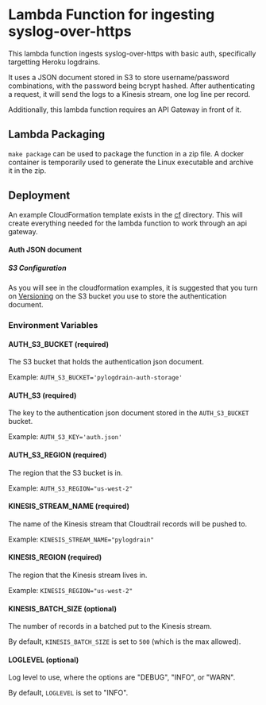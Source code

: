 # Lambda Function for ingesting syslog-over-https

This lambda function ingests syslog-over-https with basic auth, specifically targetting Heroku
logdrains.

It uses a JSON document stored in S3 to store username/password combinations, with the password being
bcrypt hashed. After authenticating a request, it will send the logs to a Kinesis stream, one log line per record.

Additionally, this lambda function requires an API Gateway in front of it.

## Lambda Packaging

`make package` can be used to package the function in a zip file. A docker container is
temporarily used to generate the Linux executable and archive it in the zip.

## Deployment

An example CloudFormation template exists in the [cf](./cf) directory. This will
create everything needed for the lambda function to work through an api gateway.

#### Auth JSON document

##### S3 Configuration

As you will see in the cloudformation examples, it is suggested that you turn on
[Versioning](https://docs.aws.amazon.com/AmazonS3/latest/dev/Versioning.html) on the S3
bucket you use to store the authentication document.

### Environment Variables

#### AUTH_S3_BUCKET (required)

The S3 bucket that holds the authentication json document.

Example: `AUTH_S3_BUCKET='pylogdrain-auth-storage'`

#### AUTH_S3 (required)

The key to the authentication json document stored in the `AUTH_S3_BUCKET` bucket.

Example: `AUTH_S3_KEY='auth.json'`

#### AUTH_S3_REGION (required)

The region that the S3 bucket is in.

Example: `AUTH_S3_REGION="us-west-2"`

#### KINESIS_STREAM_NAME (required)

The name of the Kinesis stream that Cloudtrail records will be pushed to.

Example: `KINESIS_STREAM_NAME="pylogdrain"`

#### KINESIS_REGION (required)

The region that the Kinesis stream lives in.

Example: `KINESIS_REGION="us-west-2"`

#### KINESIS_BATCH_SIZE (optional)

The number of records in a batched put to the Kinesis stream.

By default, `KINESIS_BATCH_SIZE` is set to `500` (which is the max allowed).

#### LOGLEVEL (optional)

Log level to use, where the options are "DEBUG", "INFO", or "WARN".

By default, `LOGLEVEL` is set to "INFO".
